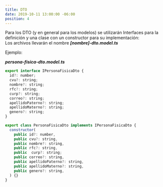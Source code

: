 ```yaml
---
title: DTO
date: 2019-10-11 13:00:00 -06:00
position: 4
---
```


Para los DTO (y en general para los modelos) se utilizarán Interfaces para la definición y una clase con un constructor para su implementación:  
Los archivos llevarán el nombre ***[nombre]-dto.model.ts***  
 
Ejemplo:
  
  
***persona-fisica-dto.model.ts***
```javascript
export interface IPersonaFisicaDto {
  id?: number;
  cvu?: string;
  nombre?: string;
  rfc?: string;
  curp?: string;
  correo?: string;
  apellidoPaterno?: string;
  apellidoMaterno?: string;
  genero?: string;
}

export class PersonaFisicaDto implements IPersonaFisicaDto {
  constructor(
    public id?: number,
    public cvu?: string,
    public nombre?: string,
    public rfc?: string,
    public  curp?: string;
    public correo?: string,
    public apellidoPaterno?: string,
    public apellidoMaterno?: string,
    public genero?: string,
  ) {}
}

```  